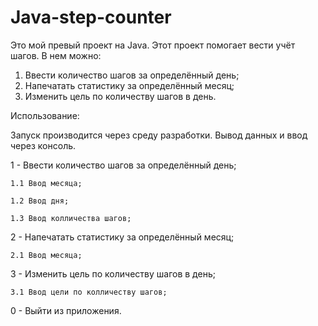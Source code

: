 # Java-step-counter
Это мой превый проект на Java.
Этот проект помогает вести учёт шагов.
В нем можно:
  1. Ввести количество шагов за определённый день;
  2. Напечатать статистику за определённый месяц;
  3. Изменить цель по количеству шагов в день.

Использование: 

Запуск производится через среду разработки. Вывод данных и ввод через консоль.

1 - Ввести количество шагов за определённый день;

    1.1 Ввод месяца;
  
    1.2 Ввод дня;
  
    1.3 Ввод колличества шагов;

2 - Напечатать статистику за определённый месяц;

    2.1 Ввод месяца;

3 - Изменить цель по количеству шагов в день;

    3.1 Ввод цели по колличеству шагов; 

0 - Выйти из приложения.
